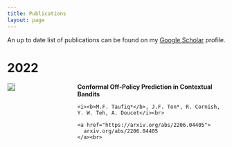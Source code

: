 ```yaml
---
title: Publications
layout: page
---
```


An up to date list of publications can be found on my [Google Scholar](https://scholar.google.com/citations?hl=en&user=oDL6ahoAAAAJ) profile.


# 2022

<div style="display:flex;">

  <div style="flex:1; padding-right:5%">
    <img src="{{ site.url }}/img/paper-icons/COPP7.png" style="align:left; border: 1px solid #d3d3d3; border-style: outset;">
  </div>

  <div style="flex:2.5;">
    <b style="font-size: 100%;">Conformal Off-Policy Prediction in Contextual Bandits</b><br>

    <i><b>M.F. Taufiq*</b>, J.F. Ton*, R. Cornish, Y. W. Teh, A. Doucet</i><br>

    <a href="https://arxiv.org/abs/2206.04405">
      arxiv.org/abs/2206.04405
    </a><br>
  </div>
</div>

&nbsp;